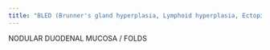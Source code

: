 ```yaml
---
title: "BLED (Brunner's gland hyperplasia, Lymphoid hyperplasia, Ectopic gastric mucosa, Duodenitis)"
---
```

NODULAR DUODENAL MUCOSA / FOLDS

